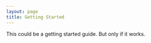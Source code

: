 ```yaml
---
layout: page
title: Getting Started
---
```

This could be a getting started guide.
But only if it works.
